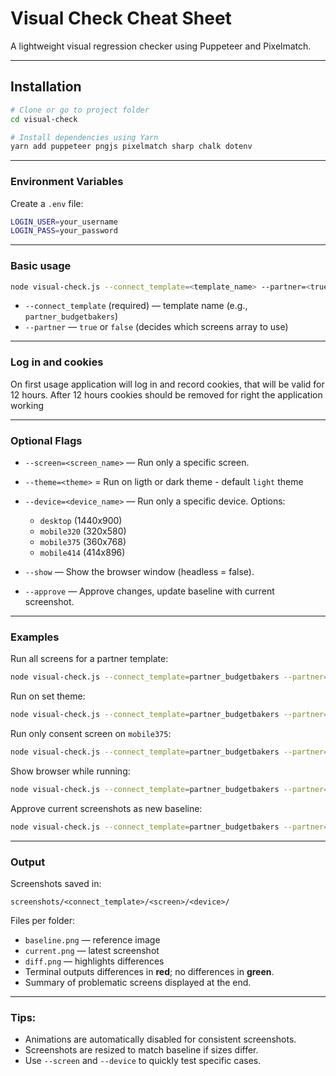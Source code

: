 # Visual Check Cheat Sheet

A lightweight visual regression checker using Puppeteer and Pixelmatch.

---


## Installation

```bash
# Clone or go to project folder
cd visual-check

# Install dependencies using Yarn
yarn add puppeteer pngjs pixelmatch sharp chalk dotenv
```

---


### Environment Variables

Create a `.env` file:

```bash
LOGIN_USER=your_username
LOGIN_PASS=your_password
```

---


### Basic usage

```bash
node visual-check.js --connect_template=<template_name> --partner=<true|false>
```

- `--connect_template` (required) — template name (e.g., `partner_budgetbakers`)
- `--partner` — `true` or `false` (decides which screens array to use)

---


### Log in and cookies

On first usage application will log in and record cookies, that will be valid for 12 hours.
After 12 hours cookies should be removed for right the application working

---


### Optional Flags

- `--screen=<screen_name>` — Run only a specific screen.
- `--theme=<theme>` = Run on ligth or dark theme - default `light` theme
- `--device=<device_name>` — Run only a specific device. Options:
  - `desktop` (1440x900)
  - `mobile320` (320x580)
  - `mobile375` (360x768)
  - `mobile414` (414x896)

- `--show` — Show the browser window (headless = false).
- `--approve` — Approve changes, update baseline with current screenshot.

---


### Examples

Run all screens for a partner template:

```bash
node visual-check.js --connect_template=partner_budgetbakers --partner=true
```

Run on set theme:

```bash
node visual-check.js --connect_template=partner_budgetbakers --partner=true --theme=dark
```

Run only consent screen on `mobile375`:

```bash
node visual-check.js --connect_template=partner_budgetbakers --partner=true --screen=consent --device=mobile360
```

Show browser while running:

```bash
node visual-check.js --connect_template=partner_budgetbakers --partner=true --show
```

Approve current screenshots as new baseline:

```bash
node visual-check.js --connect_template=partner_budgetbakers --partner=true --approve
```

---


### Output

Screenshots saved in:

`screenshots/<connect_template>/<screen>/<device>/`

Files per folder:

- `baseline.png` — reference image
- `current.png` — latest screenshot
- `diff.png` — highlights differences
- Terminal outputs differences in **red**; no differences in **green**.
- Summary of problematic screens displayed at the end.

---


### Tips:

- Animations are automatically disabled for consistent screenshots.
- Screenshots are resized to match baseline if sizes differ.
- Use `--screen` and `--device` to quickly test specific cases.
